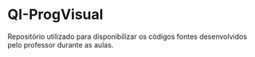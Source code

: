 # QI-ProgVisual
Repositório utilizado para disponibilizar os códigos fontes desenvolvidos pelo professor durante as aulas.
